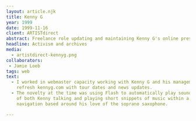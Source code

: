 ```yaml
---
layout: article.njk
title: Kenny G
year: 1999
date: 1999-11-16
client: ARTISTdirect
abstract: Freelance role updating and maintaining Kenny G's online presence.
headline: Activism and archives
media: 
  - artistdirect-kennyg.png
collaborators: 
 - Jamie Loeb
tags: web
text:
  - I worked in webmaster capacity working with Kenny G and his management to 
    refresh kennyg.com with tour dates and news updates.
  - The novelty at the time was using Flash to automatically play sound clips 
    of both Kenny talking and playing short snippets of music within a 
    navigation based around his love of the soprano saxophone.

---
```

